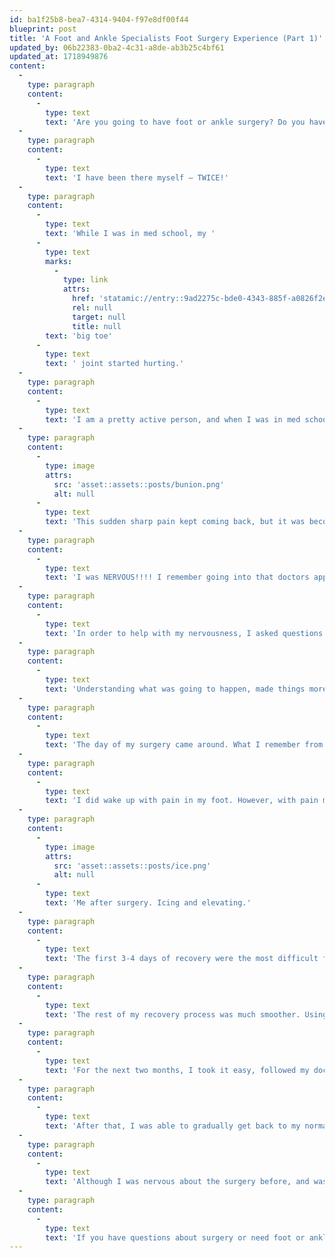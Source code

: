 ```yaml
---
id: ba1f25b8-bea7-4314-9404-f97e8df00f44
blueprint: post
title: 'A Foot and Ankle Specialists Foot Surgery Experience (Part 1)'
updated_by: 06b22383-0ba2-4c31-a8de-ab3b25c4bf61
updated_at: 1718949876
content:
  -
    type: paragraph
    content:
      -
        type: text
        text: 'Are you going to have foot or ankle surgery? Do you have a million and one questions about it? Are you nervous? I know how you feel!'
  -
    type: paragraph
    content:
      -
        type: text
        text: 'I have been there myself – TWICE!'
  -
    type: paragraph
    content:
      -
        type: text
        text: 'While I was in med school, my '
      -
        type: text
        marks:
          -
            type: link
            attrs:
              href: 'statamic://entry::9ad2275c-bde0-4343-885f-a0826f2e37ee'
              rel: null
              target: null
              title: null
        text: 'big toe'
      -
        type: text
        text: ' joint started hurting.'
  -
    type: paragraph
    content:
      -
        type: text
        text: 'I am a pretty active person, and when I was in med school I would wake up, work out, study all day and work out again before bed. I also have a pretty high pain tolerance. One day, while walking to class I had a sudden sharp pain in my big toe joint on my left foot. It literally stopped me in my tracks. The pain subsided after a few seconds, so I went on with my day and forgot about it.'
  -
    type: paragraph
    content:
      -
        type: image
        attrs:
          src: 'asset::assets::posts/bunion.png'
          alt: null
      -
        type: text
        text: 'This sudden sharp pain kept coming back, but it was becoming more frequent. At this point in my education, I knew that the pain was because of a bunion, but I had not learned all the details about the bunion surgery or the process of surgery. I did however know that I would likely need surgery to get rid of the bunion pain.'
  -
    type: paragraph
    content:
      -
        type: text
        text: 'I was NERVOUS!!!! I remember going into that doctors appointment and dreading hearing that I would need bunion surgery, even though that is what I KNEW was going to happen!'
  -
    type: paragraph
    content:
      -
        type: text
        text: 'In order to help with my nervousness, I asked questions. I asked my doctor all the questions that I made me nervous. Like – how long will I be off of my feet? When can I get back to normal activities? How long is bunion surgery?'
  -
    type: paragraph
    content:
      -
        type: text
        text: 'Understanding what was going to happen, made things more clear in my mind and helped make me less nervous.'
  -
    type: paragraph
    content:
      -
        type: text
        text: 'The day of my surgery came around. What I remember from that day is going into pre-op, changing my clothes, speaking with a nurse and seeing the anesthesiologist. After that, I remember nothing until I woke up.'
  -
    type: paragraph
    content:
      -
        type: text
        text: 'I did wake up with pain in my foot. However, with pain medication, icing and elevating the pain got better. I was very fortunate that for the next two weeks, my mom took care of me. She cooked for me, she set up my showers for me and helped me with whatever I needed. Having help when recovering from bunion surgery (or any surgery) will make your life much easier.'
  -
    type: paragraph
    content:
      -
        type: image
        attrs:
          src: 'asset::assets::posts/ice.png'
          alt: null
      -
        type: text
        text: 'Me after surgery. Icing and elevating.'
  -
    type: paragraph
    content:
      -
        type: text
        text: 'The first 3-4 days of recovery were the most difficult for me because of the pain. My post operative splint was too tight on my heel, so I was also having heel pain. After I had that post-op splint removed, I felt MUCH BETTER.'
  -
    type: paragraph
    content:
      -
        type: text
        text: 'The rest of my recovery process was much smoother. Using crutches and doors was annoying, but nothing that can’t be handled.'
  -
    type: paragraph
    content:
      -
        type: text
        text: 'For the next two months, I took it easy, followed my doctors instructions and got better!'
  -
    type: paragraph
    content:
      -
        type: text
        text: 'After that, I was able to gradually get back to my normal activities.'
  -
    type: paragraph
    content:
      -
        type: text
        text: 'Although I was nervous about the surgery before, and was in some pain in the initial recovery process, I am glad I did it. I am now pain free and can do whatever activities I want to!'
  -
    type: paragraph
    content:
      -
        type: text
        text: 'If you have questions about surgery or need foot or ankle surgery, call {{ business:phone }} to schedule an appointment today!'
---
```

